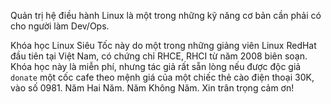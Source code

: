 Quản trị hệ điều hành Linux là một trong những kỹ năng cơ bản cần phải có cho người làm Dev/Ops.


Khóa học Linux Siêu Tốc này do một trong những giảng viên Linux RedHat đầu tiên tại Việt Nam, có chứng chỉ RHCE, RHCI từ năm 2008  biên soạn. Khóa học này là miễn phí, nhưng tác giả rất sẵn lòng nếu được độc giả `donate` một cốc cafe theo mệnh giá của một chiếc thẻ cào điện thoại 30K, vào số 0981. Năm Hai Năm. Năm Không Năm. Xin trân trọng cảm ơn!
